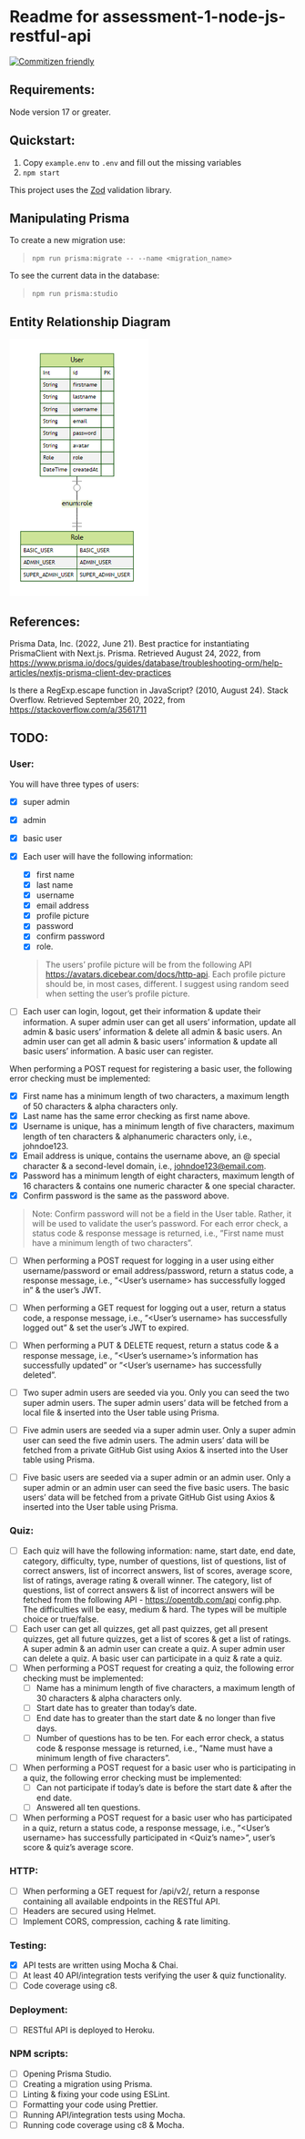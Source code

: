 # Readme for assessment-1-node-js-restful-api

[![Commitizen friendly](https://img.shields.io/badge/commitizen-friendly-brightgreen.svg)](http://commitizen.github.io/cz-cli/)

## Requirements:
Node version 17 or greater.

## Quickstart:
1. Copy `example.env` to `.env` and fill out the missing variables
2. `npm start`

This project uses the [Zod](https://zod.dev/) validation library.

## Manipulating Prisma
To create a new migration use: 
> `npm run prisma:migrate -- --name <migration_name>`

To see the current data in the database:
> `npm run prisma:studio`

## Entity Relationship Diagram
![](./prisma/v2/ERD.png)

## References:
Prisma Data, Inc. (2022, June 21). Best practice for instantiating PrismaClient with Next.js. Prisma. Retrieved August 24, 2022, from https://www.prisma.io/docs/guides/database/troubleshooting-orm/help-articles/nextjs-prisma-client-dev-practices

Is there a RegExp.escape function in JavaScript? (2010, August 24). Stack Overflow. Retrieved September 20, 2022, from https://stackoverflow.com/a/3561711

## TODO:
### User:
You will have three types of users:
- [x] super admin
- [x] admin
- [x] basic user

- [x] Each user will have the following information: 
  - [x] first name
  - [x] last name
  - [x] username
  - [x] email address
  - [x] profile picture
  - [x] password
  - [x] confirm password
  - [x] role. 

  > The users’ profile picture will be from the following API https://avatars.dicebear.com/docs/http-api. Each profile picture should be, in most cases, different. I suggest using random seed when setting the user’s profile picture.

- [ ] Each user can login, logout, get their information & update their information. A super admin user
can get all users’ information, update all admin & basic users’ information & delete all admin &
basic users. An admin user can get all admin & basic users’ information & update all basic users’
information. A basic user can register.

When performing a POST request for registering a basic user, the following error checking must be implemented:
  - [x] First name has a minimum length of two characters, a maximum length of 50 characters & alpha characters only.
  - [x] Last name has the same error checking as first name above.
  - [x] Username is unique, has a minimum length of five characters, maximum length of ten characters & alphanumeric characters only, i.e., johndoe123.
  - [x] Email address is unique, contains the username above, an @ special character & a second-level domain, i.e., johndoe123@email.com.
  - [x] Password has a minimum length of eight characters, maximum length of 16 characters & contains one numeric character & one special character.
  - [x] Confirm password is the same as the password above.
  > Note: Confirm password will not be a field in the User table. Rather, it will be used to validate the user’s password. 
  > For each error check, a status code & response message is returned, i.e., ”First name must have a minimum length of two characters”.

- [ ] When performing a POST request for logging in a user using either username/password or email
address/password, return a status code, a response message, i.e., ”<User’s username> has successfully
logged in” & the user’s JWT.

- [ ] When performing a GET request for logging out a user, return a status code, a response message,
i.e., ”<User’s username> has successfully logged out” & set the user’s JWT to expired.

- [ ] When performing a PUT & DELETE request, return a status code & a response message, i.e.,
”<User’s username>’s information has successfully updated” or ”<User’s username> has successfully
deleted”.

- [ ] Two super admin users are seeded via you. Only you can seed the two super admin users. The
super admin users’ data will be fetched from a local file & inserted into the User table using
Prisma.

- [ ] Five admin users are seeded via a super admin user. Only a super admin user can seed the five
admin users. The admin users’ data will be fetched from a private GitHub Gist using Axios &
inserted into the User table using Prisma.

- [ ] Five basic users are seeded via a super admin or an admin user. Only a super admin or an
admin user can seed the five basic users. The basic users’ data will be fetched from a private
GitHub Gist using Axios & inserted into the User table using Prisma.

### Quiz:
- [ ] Each quiz will have the following information: name, start date, end date, category, difficulty,
type, number of questions, list of questions, list of correct answers, list of incorrect answers, list
of scores, average score, list of ratings, average rating & overall winner. The category, list of questions, list of correct answers & list of incorrect answers will be fetched from the following API -
https://opentdb.com/api config.php. The difficulties will be easy, medium & hard. The types will be
multiple choice or true/false.
- [ ] Each user can get all quizzes, get all past quizzes, get all present quizzes, get all future quizzes, get a
list of scores & get a list of ratings. A super admin & an admin user can create a quiz. A super
admin user can delete a quiz. A basic user can participate in a quiz & rate a quiz.
- [ ] When performing a POST request for creating a quiz, the following error checking must be implemented:
  - [ ] Name has a minimum length of five characters, a maximum length of 30 characters & alpha
characters only.
  - [ ] Start date has to greater than today’s date.
  - [ ] End date has to greater than the start date & no longer than five days.
  - [ ] Number of questions has to be ten.
For each error check, a status code & response message is returned, i.e., ”Name must have a minimum
length of five characters”.
- [ ] When performing a POST request for a basic user who is participating in a quiz, the following error
checking must be implemented:
  - [ ] Can not participate if today’s date is before the start date & after the end date.
  - [ ] Answered all ten questions.
- [ ] When performing a POST request for a basic user who has participated in a quiz, return a status
code, a response message, i.e., ”<User’s username> has successfully participated in <Quiz’s name>”,
user’s score & quiz’s average score.
### HTTP:
- [ ] When performing a GET request for /api/v2/, return a response containing all available endpoints
in the RESTful API.
- [ ] Headers are secured using Helmet.
- [ ] Implement CORS, compression, caching & rate limiting.
### Testing:
- [x] API tests are written using Mocha & Chai.
- [ ] At least 40 API/integration tests verifying the user & quiz functionality.
- [ ] Code coverage using c8.
### Deployment:
- [ ] RESTful API is deployed to Heroku.
### NPM scripts:
- [ ] Opening Prisma Studio.
- [ ] Creating a migration using Prisma.
- [ ] Linting & fixing your code using ESLint.
- [ ] Formatting your code using Prettier.
- [ ] Running API/integration tests using Mocha.
- [ ] Running code coverage using c8 & Mocha.
